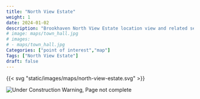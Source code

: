 ```yaml
---
title: "North View Estate"
weight: 1
date: 2024-01-02
description: "Brookhaven North View Estate location view and related secrets"
# image: maps/town_hall.jpg
# images: 
# - maps/town_hall.jpg
Categories: ["point of interest","map"]
Tags: ["North View Estate"]
draft: false
--- 
```



<!-- ![LOC PIC]() -->

<!-- ![view of Town Hall](/images/maps/town_hall.jpg) -->

{{< svg "static/images/maps/north-view-estate.svg" >}}

![Under Construction Warning, Page not complete](/images/under_construction.png)


<!-- <hr style="background-color: #28b44c" size=8>

### CaseBook Items

- [URL](/)

<hr style="background-color: #28b44c" size=8>

### Quests

- [URL](/) -->